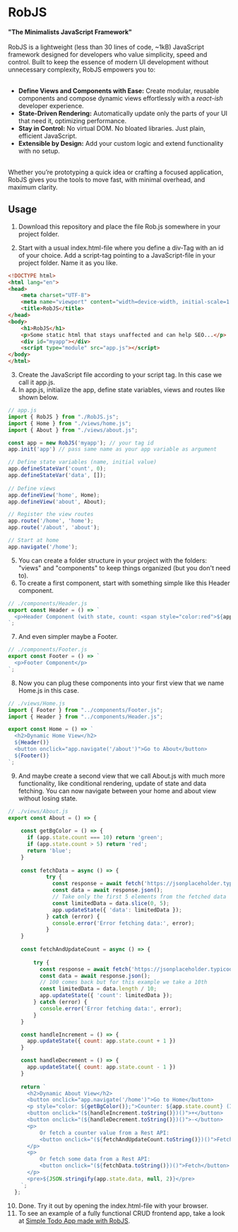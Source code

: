 # RobJS
**"The Minimalists JavaScript Framework"**<br /><br /> 
RobJS is a lightweight (less than 30 lines of code, ~1kB) JavaScript framework designed for developers who value simplicity, speed and control. Built to keep the essence of modern UI development without unnecessary complexity, RobJS empowers you to:<br /><br /> 

- **Define Views and Components with Ease:** Create modular, reusable components and compose dynamic views effortlessly with a *react-ish* developer experience.
- **State-Driven Rendering:** Automatically update only the parts of your UI that need it, optimizing performance.
- **Stay in Control:** No virtual DOM. No bloated libraries. Just plain, efficient JavaScript.
- **Extensible by Design:** Add your custom logic and extend functionality with no setup.<br /><br /> 

Whether you’re prototyping a quick idea or crafting a focused application, RobJS gives you the tools to move fast, with minimal overhead, and maximum clarity.

## Usage
1. Download this repository and place the file Rob.js somewhere in your project folder.

2. Start with a usual index.html-file where you define a div-Tag with an id of your choice.
Add a script-tag pointing to a JavaScript-file in your project folder. Name it as you like.

```html
<!DOCTYPE html>
<html lang="en">
<head>
    <meta charset="UTF-8">
    <meta name="viewport" content="width=device-width, initial-scale=1.0">
    <title>RobJS</title>
</head>
<body>
    <h1>RobJS</h1>
    <p>Some static html that stays unaffected and can help SEO...</p>
    <div id="myapp"></div>
    <script type="module" src="app.js"></script>
</body>
</html>
```

3. Create the JavaScript file according to your script tag. In this case we call it app.js.
4. In app.js, initialize the app, define state variables, views and routes like shown below.
```js
// app.js
import { RobJS } from "./RobJS.js";
import { Home } from "./views/home.js";
import { About } from "./views/about.js";

const app = new RobJS('myapp'); // your tag id
app.init('app') // pass same name as your app variable as argument

// Define state variables (name, initial value)
app.defineStateVar('count', 0);
app.defineStateVar('data', []);
  
// Define views
app.defineView('home', Home);
app.defineView('about', About);

// Register the view routes
app.route('/home', 'home');
app.route('/about', 'about');

// Start at home
app.navigate('/home');
```
5. You can create a folder structure in your project with the folders: "views" and "components" to keep things organized (but you don't need to).
6. To create a first component, start with something simple like this Header component.
```js
// ./components/Header.js
export const Header = () => `
  <p>Header Component (with state, count: <span style="color:red">${app.state.count}</span>)</p>
`;
```
7. And even simpler maybe a Footer.
```js
// ./components/Footer.js
export const Footer = () => `
  <p>Footer Component</p>
`;
```
8. Now you can plug these components into your first view that we name Home.js in this case.
```js
// ./views/Home.js
import { Footer } from "../components/Footer.js";
import { Header } from "../components/Header.js";

export const Home = () => `
  <h2>Dynamic Home View</h2>
  ${Header()}
  <button onclick="app.navigate('/about')">Go to About</button>
  ${Footer()}
`;
```
9. And maybe create a second view that we call About.js with much more functionality, like conditional rendering, update of state and data fetching. You can now navigate between your home and about view without losing state.
```js
// ./views/About.js
export const About = () => {
  
    const getBgColor = () => {
      if (app.state.count === 10) return 'green';
      if (app.state.count > 5) return 'red';
      return 'blue';
    }
    
    const fetchData = async () => {
            try {
              const response = await fetch('https://jsonplaceholder.typicode.com/posts');
              const data = await response.json();
              // Take only the first 5 elements from the fetched data
              const limitedData = data.slice(0, 5);
              app.updateState({ 'data': limitedData });
            } catch (error) {
              console.error('Error fetching data:', error);
            }
    }
  
    const fetchAndUpdateCount = async () => {
        
        try {
          const response = await fetch('https://jsonplaceholder.typicode.com/posts');
          const data = await response.json();
          // 100 comes back but for this example we take a 10th
          const limitedData = data.length / 10;
          app.updateState({ 'count': limitedData });
        } catch (error) {
          console.error('Error fetching data:', error);
        }
    }

    const handleIncrement = () => {
      app.updateState({ count: app.state.count + 1 })
    }

    const handleDecrement = () => {
      app.updateState({ count: app.state.count - 1 })
    }
  
    return `
      <h2>Dynamic About View</h2>
      <button onclick="app.navigate('/home')">Go to Home</button>
      <p style="color: ${getBgColor()};">Counter: ${app.state.count} (I change color when > 5 or == 10)</p>
      <button onclick="(${handleIncrement.toString()})()">+</button>
      <button onclick="(${handleDecrement.toString()})()">-</button>
      <p>
          Or fetch a counter value from a Rest API:
          <button onclick="(${fetchAndUpdateCount.toString()})()">Fetch</button>
      </p>
      <p>
          Or fetch some data from a Rest API:
          <button onclick="(${fetchData.toString()})()">Fetch</button>
      </p>
      <pre>${JSON.stringify(app.state.data, null, 2)}</pre>
    `;
  };
```
10. Done. Try it out by opening the index.html-file with your browser.
11. To see an example of a fully functional CRUD frontend app, take a look at [Simple Todo App made with RobJS](https://github.com/robschmidtinfo/simple-todo-app-made-with-robjs?).